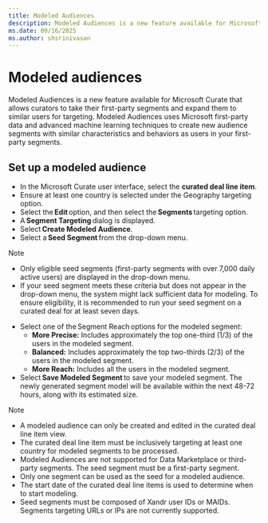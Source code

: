 ```yaml
---
title: Modeled Audiences
description: Modeled Audiences is a new feature available for Microsoft Curate that allows curators to take their first-party segments and expand them to similar users for targeting.
ms.date: 09/16/2025
ms.author: shsrinivasan
---
```


# Modeled audiences

Modeled Audiences is a new feature available for Microsoft Curate that allows curators to take their first-party segments and expand them to similar users for targeting. Modeled Audiences uses Microsoft first-party data and advanced machine learning techniques to create new audience segments with similar characteristics and behaviors as users in your first-party segments. 

## Set up a modeled audience 
- In the Microsoft Curate user interface, select the **curated deal line item**. 
- Ensure at least one country is selected under the Geography targeting option. 
- Select the **Edit** option, and then select the **Segments** targeting option. 
- A **Segment Targeting** dialog is displayed. 
- Select **Create Modeled Audience**. 
- Select a **Seed Segment** from the drop-down menu. 
> [!NOTE]
> - Only eligible seed segments (first-party segments with over 7,000 daily active users) are displayed in the drop-down menu. 
> - If your seed segment meets these criteria but does not appear in the drop-down menu, the system might lack sufficient data for modeling. To ensure eligibility, it is recommended to run your seed segment on a curated deal for at least seven days. 
- Select one of the Segment Reach options for the modeled segment: 
    - **More Precise:** Includes approximately the top one-third (1/3) of the users in the modeled segment. 
    - **Balanced:** Includes approximately the top two-thirds (2/3) of the users in the modeled segment. 
    - **More Reach:** Includes all the users in the modeled segment.
- Select **Save Modeled Segment** to save your modeled segment. The newly generated segment model will be available within the next 48-72 hours, along with its estimated size.
> [!NOTE]
> - A modeled audience can only be created and edited in the curated deal line item view. 
> - The curated deal line item must be inclusively targeting at least one country for modeled segments to be processed. 
> - Modeled Audiences are not supported for Data Marketplace or third-party segments. The seed segment must be a first-party segment. 
> - Only one segment can be used as the seed for a modeled audience. 
> - The start date of the curated deal line items is used to determine when to start modeling. 
> - Seed segments must be composed of Xandr user IDs or MAIDs. Segments targeting URLs or IPs are not currently supported. 